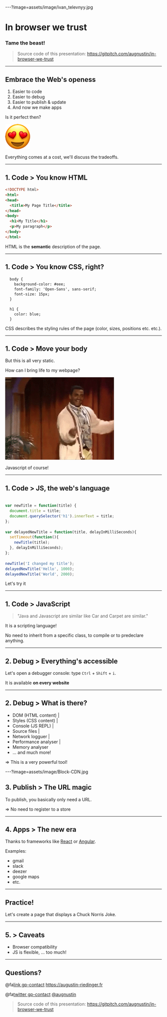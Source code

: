 ---?image=assets/image/ivan_televnyy.jpg

# In browser we trust

### Tame the beast!

> Source code of this presentation: https://gitpitch.com/augnustin/in-browser-we-trust

---

## Embrace the Web's openess

1. Easier to code
2. Easier to debug
3. Easier to publish & update
4. And now we make apps

Is it perfect then?

![](assets/image/smiling-face-with-heart-eyes.png)

Everything comes at a cost, we'll discuss the tradeoffs.

---

## 1. Code > You know HTML

```html
<!DOCTYPE html>
<html>
<head>
  <title>My Page Title</title>
</head>
<body>
  <h1>My Title</h1>
  <p>My paragraph</p>
</body>
</html>
```

HTML is the **semantic** description of the page.

---

## 1. Code > You know CSS, right?

```
  body {
    background-color: #eee;
    font-family: 'Open-Sans', sans-serif;
    font-size: 15px;
  }

  h1 {
    color: blue;
  }
```

CSS describes the styling rules of the page (color, sizes, positions etc. etc.).

---

## 1. Code > Move your body

But this is all very static.

How can I bring life to my webpage?

![](assets/image/giphy.gif)

<div class="fragment">
Javascript of course!
</div>

---

## 1. Code > JS, the web's language


```javascript

var newTitle = function(title) {
  document.title = title;
  document.querySelector('h1').innerText = title;
};

var delayedNewTitle = function(title, delayInMilliSeconds){
  setTimeout(function(){
    newTitle(title);
  }, delayInMilliSeconds);
};

newTitle('I changed my title');
delayedNewTitle('Hello', 1000);
delayedNewTitle('World', 2000);

```

Let's try it

---

## 1. Code > Java**Script**

> "Java and Javascript are similar like Car and Carpet are similar."

It is a scripting language!

No need to inherit from a specific class, to compile or to predeclare anything.

---

## 2. Debug > Everything's accessible

Let's open a debugger console: type `Ctrl` + `Shift` + `i`.

It is available **on every website**

---

## 2. Debug > What is there?

- DOM (HTML content) |
- Styles (CSS content) |
- Console (JS REPL) |
- Source files |
- Network logguer |
- Performance analyser |
- Memory analyser
- ... and much more!

=> This is a very powerful tool!

---?image=assets/image/Block-CDN.jpg

<div class="inverted-colors">
  <h2>3. Publish > The URL magic</h2>

  <p>To publish, you basically only need a URL.</p>

  <p>=> No need to register to a store</p>
</div>

---

## 4. Apps > The new era

Thanks to frameworks like [React](https://reactjs.org/) or [Angular](https://angularjs.org/).

Examples:
- gmail
- slack
- deezer
- google maps
- etc.

---

## Practice!

Let's create a page that displays a Chuck Norris Joke.

---

## 5. > Caveats

- Browser compatibility
- JS is flexible, ... too much!

---

## Questions?

@fa[link gp-contact]() https://augustin-riedinger.fr

@fa[twitter gp-contact]() [@augnustin](https://twitter.com/Augnustin)

> Source code of this presentation: https://gitpitch.com/augnustin/in-browser-we-trust